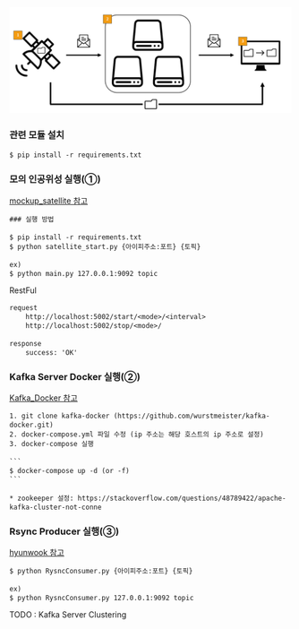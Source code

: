 ![Satellite-Output-Process-Tester 구조](./img/Satellite-Output-Process-Tester-image.PNG)

### 관련 모듈 설치

    $ pip install -r requirements.txt

### 모의 인공위성 실행(①)
    
[mockup_satellite 참고](./mockup_satellite)
    
    ### 실행 방법

    $ pip install -r requirements.txt
    $ python satellite_start.py {아이피주소:포트} {토픽}
    
    ex)
    $ python main.py 127.0.0.1:9092 topic
    
    
RestFul

    request
        http://localhost:5002/start/<mode>/<interval>
        http://localhost:5002/stop/<mode>/
       
    response
        success: 'OK'
    
### Kafka Server Docker 실행(②)

[Kafka_Docker 참고](./Kafka_Docker)
    
    1. git clone kafka-docker (https://github.com/wurstmeister/kafka-docker.git)
    2. docker-compose.yml 파일 수정 (ip 주소는 해당 호스트의 ip 주소로 설정)
    3. docker-compose 실행
    
    ```
    $ docker-compose up -d (or -f)
    ```
    
    * zookeeper 설정: https://stackoverflow.com/questions/48789422/apache-kafka-cluster-not-conne

### Rsync Producer 실행(③)

[hyunwook 참고](./hyunwook)

    $ python RysncConsumer.py {아이피주소:포트} {토픽}

    ex)
    $ python RysncConsumer.py 127.0.0.1:9092 topic

TODO : Kafka Server Clustering